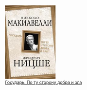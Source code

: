 ![](Государь.%20По%20ту%20сторону%20добра%20и%20зла.jpg)  
[Государь. По ту сторону добра и зла](Государь.%20По%20ту%20сторону%20добра%20и%20зла.md)
